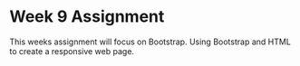 # Week 9 Assignment

This weeks assignment will focus on Bootstrap. Using Bootstrap and HTML to create a responsive web page.
